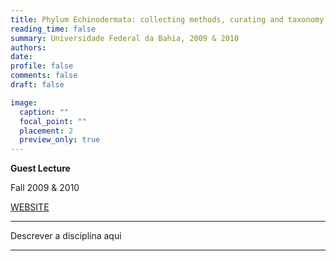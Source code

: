 ```yaml
---
title: Phylum Echinodermata: collecting methods, curating and taxonomy
reading_time: false
summary: Universidade Federal da Bahia, 2009 & 2010
authors:
date:
profile: false
comments: false
draft: false

image:
  caption: ""
  focal_point: ""
  placement: 2
  preview_only: true
---
```


**Guest Lecture**

Fall 2009 & 2010

[WEBSITE](https://biologia.ufba.br)

---

Descrever a disciplina aqui

---
